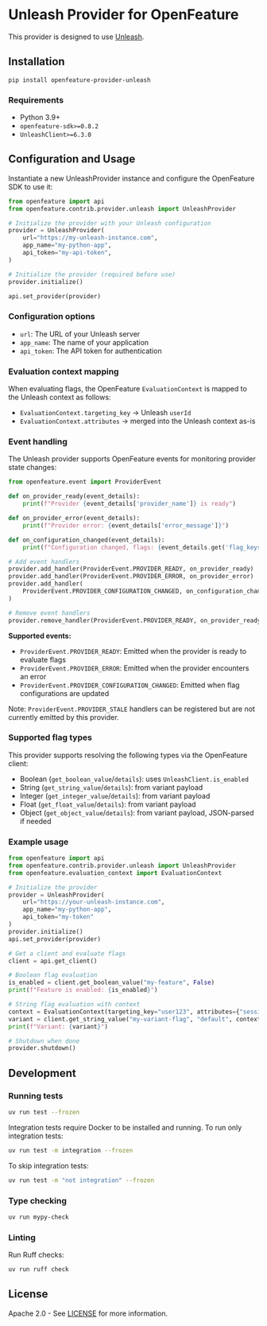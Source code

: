 # Unleash Provider for OpenFeature

This provider is designed to use [Unleash](https://www.getunleash.io/).

## Installation

```
pip install openfeature-provider-unleash
```

### Requirements

- Python 3.9+
- `openfeature-sdk>=0.8.2`
- `UnleashClient>=6.3.0`

## Configuration and Usage

Instantiate a new UnleashProvider instance and configure the OpenFeature SDK to use it:

```python
from openfeature import api
from openfeature.contrib.provider.unleash import UnleashProvider

# Initialize the provider with your Unleash configuration
provider = UnleashProvider(
    url="https://my-unleash-instance.com",
    app_name="my-python-app",
    api_token="my-api-token",
)

# Initialize the provider (required before use)
provider.initialize()

api.set_provider(provider)
```

### Configuration options

- `url`: The URL of your Unleash server
- `app_name`: The name of your application
- `api_token`: The API token for authentication

### Evaluation context mapping

When evaluating flags, the OpenFeature `EvaluationContext` is mapped to the Unleash context as follows:

- `EvaluationContext.targeting_key` → Unleash `userId`
- `EvaluationContext.attributes` → merged into the Unleash context as-is

### Event handling

The Unleash provider supports OpenFeature events for monitoring provider state changes:

```python
from openfeature.event import ProviderEvent

def on_provider_ready(event_details):
    print(f"Provider {event_details['provider_name']} is ready")

def on_provider_error(event_details):
    print(f"Provider error: {event_details['error_message']}")

def on_configuration_changed(event_details):
    print(f"Configuration changed, flags: {event_details.get('flag_keys', [])}")

# Add event handlers
provider.add_handler(ProviderEvent.PROVIDER_READY, on_provider_ready)
provider.add_handler(ProviderEvent.PROVIDER_ERROR, on_provider_error)
provider.add_handler(
    ProviderEvent.PROVIDER_CONFIGURATION_CHANGED, on_configuration_changed
)

# Remove event handlers
provider.remove_handler(ProviderEvent.PROVIDER_READY, on_provider_ready)
```

**Supported events:**
- `ProviderEvent.PROVIDER_READY`: Emitted when the provider is ready to evaluate flags
- `ProviderEvent.PROVIDER_ERROR`: Emitted when the provider encounters an error
- `ProviderEvent.PROVIDER_CONFIGURATION_CHANGED`: Emitted when flag configurations are updated

Note: `ProviderEvent.PROVIDER_STALE` handlers can be registered but are not currently emitted by this provider.

### Supported flag types

This provider supports resolving the following types via the OpenFeature client:

- Boolean (`get_boolean_value`/`details`): uses `UnleashClient.is_enabled`
- String (`get_string_value`/`details`): from variant payload
- Integer (`get_integer_value`/`details`): from variant payload
- Float (`get_float_value`/`details`): from variant payload
- Object (`get_object_value`/`details`): from variant payload, JSON-parsed if needed

### Example usage

```python
from openfeature import api
from openfeature.contrib.provider.unleash import UnleashProvider
from openfeature.evaluation_context import EvaluationContext

# Initialize the provider
provider = UnleashProvider(
    url="https://your-unleash-instance.com",
    app_name="my-python-app",
    api_token="my-token"
)
provider.initialize()
api.set_provider(provider)

# Get a client and evaluate flags
client = api.get_client()

# Boolean flag evaluation
is_enabled = client.get_boolean_value("my-feature", False)
print(f"Feature is enabled: {is_enabled}")

# String flag evaluation with context
context = EvaluationContext(targeting_key="user123", attributes={"sessionId": "session456"})
variant = client.get_string_value("my-variant-flag", "default", context)
print(f"Variant: {variant}")

# Shutdown when done
provider.shutdown()
```

## Development

### Running tests

```bash
uv run test --frozen
```

Integration tests require Docker to be installed and running. To run only integration tests:

```bash
uv run test -m integration --frozen
```

To skip integration tests:

```bash
uv run test -m "not integration" --frozen
```

### Type checking

```bash
uv run mypy-check
```

### Linting

Run Ruff checks:

```bash
uv run ruff check
```

## License

Apache 2.0 - See [LICENSE](./LICENSE) for more information.
